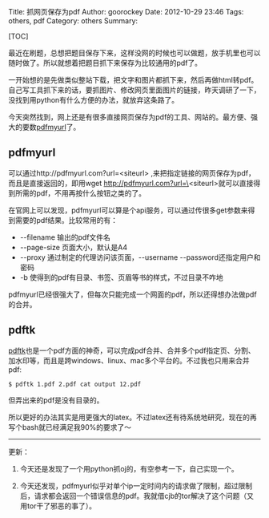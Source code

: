 Title: 抓网页保存为pdf
Author: goorockey
Date: 2012-10-29 23:46
Tags: others, pdf
Category: others
Summary: 


[TOC]

[pdfmyurl]: http://pdfmyrul "pdfmyurl"
[pdftk]: http://www.pdflabs.com/tools/pdftk-the-pdf-toolkit/ "pdftk"

最近在刷题，总想把题目保存下来，这样没网的时候也可以做题，放手机里也可以随时做了。所以就想着把题目抓下来保存为比较通用的pdf了。

一开始想的是先做类似整站下载，把文字和图片都抓下来，然后再做html转pdf。自己写工具抓下来的话，要抓图片、修改网页里面图片的链接，昨天调研了一下，没找到用python有什么方便的办法，就放弃这条路了。

今天突然找到，网上还是有很多直接网页保存为pdf的工具、网站的。最方便、强大的要数[pdfmyurl]了。

<!-- more -->

## pdfmyurl

可以通过http://pdfmyurl.com?url=\<siteurl\> ,来把指定链接的网页保存为pdf，而且是直接返回的，即用wget http://pdfmyurl.com?url=\<siteurl\>就可以直接得到所需的pdf，不用再按什么按钮之类的了。

在官网上可以发现，pdfmyurl可以算是个api服务，可以通过传很多get参数来得到需要的pdf结果。比较常用的有：

- \-\-filename    输出的pdf文件名
- \-\-page-size   页面大小，默认是A4
- \-\-proxy       通过制定的代理访问该页面，--username --password还指定用户和密码
- -b            使得到的pdf有目录、书签、页眉等书的样式，不过目录不咋地

pdfmyurl已经很强大了，但每次只能完成一个网面的pdf，所以还得想办法做pdf的合并。

## pdftk

[pdftk]也是一个pdf方面的神奇，可以完成pdf合并、合并多个pdf指定页、分割、加水印等，而且是跨windows、linux、mac多个平台的。不过我也只用来合并pdf:

    $ pdftk 1.pdf 2.pdf cat output 12.pdf

但弄出来的pdf是没有目录的。

所以更好的办法其实是用更强大的latex。不过latex还有待系统地研究，现在的再写个bash就已经满足我90%的要求了～

---

更新：

1. 今天还是发现了一个用python抓oj的，有空参考一下，自己实现一个。

2. 今天还发现，pdfmyurl似乎对单个ip一定时间内的请求做了限制，超过限制后，请求都会返回一个错误信息的pdf。我就借cjb的tor解决了这个问题（又用tor干了邪恶的事了）。
